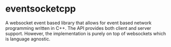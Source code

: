 # eventsocketcpp
A websocket event based library that allows for event based network programming written in C++.
The API provides both client and server support. However, the implementation is purely on top of websockets
which is language agnostic. 
